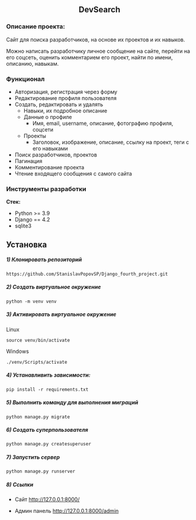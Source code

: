<h2 align="center">DevSearch</h2>


### Описание проекта:
Сайт для поиска разработчиков, на основе их проектов и их навыков.

Можно написать разработчику личное сообщение на сайте, перейти на его соцсеть, оценить комментарием его проект, найти по имени, описанию, навыкам.

### Функционал
- Авторизация, регистрация через форму
- Редактирование профиля пользователя
- Создать, редактировать и удалять
  - Навыки, их подробное описание
  - Данные о профиле
    - Имя, email, username, описание, фотографию профиля, соцсети
  - Проекты
    - Заголовок, изображение, описание, ссылку на проект, теги с его навыками
- Поиск разработчиков, проектов
- Пагинация
- Комментирование проекта
- Чтение входящего сообщения с самого сайта


### Инструменты разработки

**Стек:**
- Python >= 3.9
- Django == 4.2
- sqlite3

## Установка

##### 1) Клонировать репозиторий

    https://github.com/StanislavPopovSP/Django_fourth_project.git

##### 2) Создать виртуальное окружение

    python -m venv venv

##### 3) Активировать виртуальное окружение

Linux

    source venv/bin/activate

Windows

    ./venv/Scripts/activate

##### 4) Устанавливить зависимости:

    pip install -r requirements.txt

##### 5) Выполнить команду для выполнения миграций

    python manage.py migrate

##### 6) Создать суперпользователя

    python manage.py createsuperuser

##### 7) Запустить сервер

    python manage.py runserver

##### 8) Ссылки

- Сайт http://127.0.0.1:8000/

- Админ панель http://127.0.0.1:8000/admin
